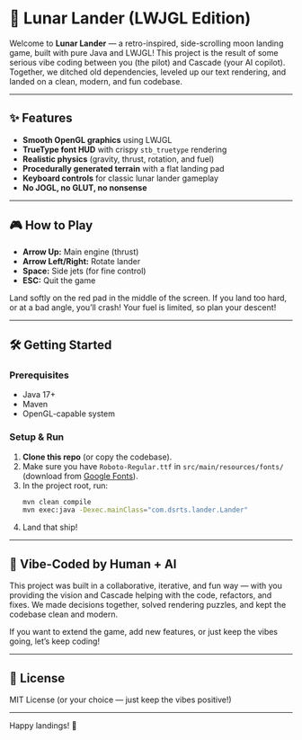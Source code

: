# 🚀 Lunar Lander (LWJGL Edition)

Welcome to **Lunar Lander** — a retro-inspired, side-scrolling moon landing game, built with pure Java and LWJGL! This project is the result of some serious vibe coding between you (the pilot) and Cascade (your AI copilot). Together, we ditched old dependencies, leveled up our text rendering, and landed on a clean, modern, and fun codebase.

---

## ✨ Features
- **Smooth OpenGL graphics** using LWJGL
- **TrueType font HUD** with crispy `stb_truetype` rendering
- **Realistic physics** (gravity, thrust, rotation, and fuel)
- **Procedurally generated terrain** with a flat landing pad
- **Keyboard controls** for classic lunar lander gameplay
- **No JOGL, no GLUT, no nonsense**

---

## 🎮 How to Play
- **Arrow Up:** Main engine (thrust)
- **Arrow Left/Right:** Rotate lander
- **Space:** Side jets (for fine control)
- **ESC:** Quit the game

Land softly on the red pad in the middle of the screen. If you land too hard, or at a bad angle, you’ll crash! Your fuel is limited, so plan your descent!

---

## 🛠️ Getting Started

### Prerequisites
- Java 17+
- Maven
- OpenGL-capable system

### Setup & Run
1. **Clone this repo** (or copy the codebase).
2. Make sure you have `Roboto-Regular.ttf` in `src/main/resources/fonts/` (download from [Google Fonts](https://fonts.google.com/specimen/Roboto)).
3. In the project root, run:
    ```sh
    mvn clean compile
    mvn exec:java -Dexec.mainClass="com.dsrts.lander.Lander"
    ```
4. Land that ship!

---

## 🤝 Vibe-Coded by Human + AI
This project was built in a collaborative, iterative, and fun way — with you providing the vision and Cascade helping with the code, refactors, and fixes. We made decisions together, solved rendering puzzles, and kept the codebase clean and modern.

If you want to extend the game, add new features, or just keep the vibes going, let’s keep coding!

---

## 📄 License
MIT License (or your choice — just keep the vibes positive!)

---

Happy landings! 🌙
